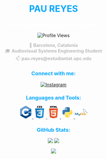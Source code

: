 <h1 align="center" style="color: #00a6ff;">
  <strong>PAU REYES</strong>
</h1>

<h3 align="center" style="color: #ffffff;">
  Future Audiovisual Systems Engineer
</h3>

<p align="center">
  <img src="https://komarev.com/ghpvc/?username=PauReyes999&label=Profile%20views&color=00a6ff&style=flat" alt="Profile Views" />
</p>

<div align="center" style="color: #bbbbbb;">
  📍 <strong>Barcelona, Catalonia</strong> <br>
  🎓 <strong>Audiovisual Systems Engineering Student</strong> <br>
  📫 <strong>pau.reyes@estudiantat.upc.edu</strong>
</div>

<h3 align="center" style="color: #00a6ff;">Connect with me:</h3>
<p align="center">
  <a href="https://instagram.com/paaureyes" target="_blank">
    <img src="https://raw.githubusercontent.com/rahuldkjain/github-profile-readme-generator/master/src/images/icons/Social/instagram.svg" alt="Instagram" height="30" width="40"/>
  </a>
</p>

<h3 align="center" style="color: #00a6ff;">Languages and Tools:</h3>
<p align="center">
  <a href="https://www.w3schools.com/cpp/" target="_blank" rel="noreferrer">
    <img src="https://raw.githubusercontent.com/devicons/devicon/master/icons/cplusplus/cplusplus-original.svg" alt="C++" width="40" height="40"/>
  </a>
  <a href="https://www.w3schools.com/css/" target="_blank" rel="noreferrer">
    <img src="https://raw.githubusercontent.com/devicons/devicon/master/icons/css3/css3-original-wordmark.svg" alt="CSS3" width="40" height="40"/>
  </a>
  <a href="https://www.w3.org/html/" target="_blank" rel="noreferrer">
    <img src="https://raw.githubusercontent.com/devicons/devicon/master/icons/html5/html5-original-wordmark.svg" alt="HTML5" width="40" height="40"/>
  </a>
  <a href="https://www.python.org" target="_blank" rel="noreferrer">
    <img src="https://raw.githubusercontent.com/devicons/devicon/master/icons/python/python-original.svg" alt="Python" width="40" height="40"/>
  </a>
  <a href="https://www.mysql.com/" target="_blank" rel="noreferrer">
    <img src="https://raw.githubusercontent.com/devicons/devicon/master/icons/mysql/mysql-original-wordmark.svg" alt="MySQL" width="40" height="40"/>
  </a>
</p>

<h3 align="center" style="color: #00a6ff;">GitHub Stats:</h3>
<p align="center">
  <img height="180em" src="https://github-readme-stats-eight-theta.vercel.app/api?username=PauReyes999&show_icons=true&theme=dark&include_all_commits=true&count_private=true"/>
  <img height="180em" src="https://github-readme-stats-eight-theta.vercel.app/api/top-langs/?username=PauReyes999&layout=compact&langs_count=8&theme=dark"/>
</p>

<div align="center">
  <img src="https://img.shields.io/badge/Thanks%20for%20visiting-black?style=for-the-badge&logo=github&labelColor=00a6ff" height="35"/>
</div>
